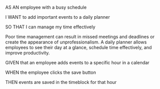 AS AN employee with a busy schedule

I WANT to add important events to a daily planner

SO THAT I can manage my time effectively 

Poor time management can result in missed meetings and deadlines or create the appearance of unprofessionalism. A daily planner allows employees to see their day at a glance, schedule time effectively, and improve productivity. 

GIVEN that an employee adds events to a specific hour in a calendar

WHEN the employee clicks the save button

THEN events are saved in the timeblock for that hour
